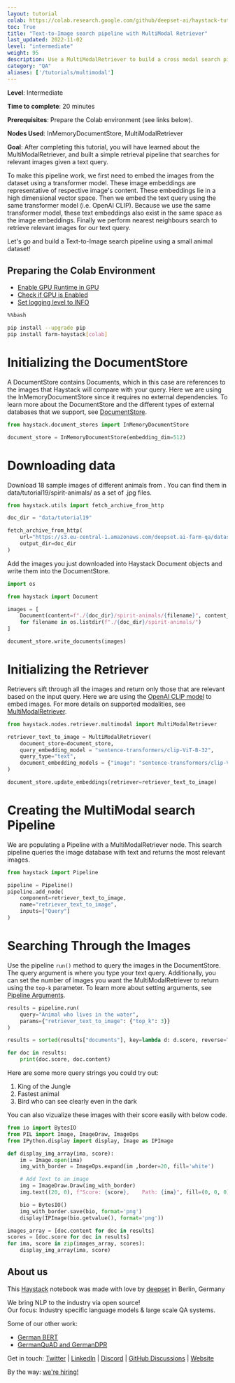 ```yaml
---
layout: tutorial
colab: https://colab.research.google.com/github/deepset-ai/haystack-tutorials/blob/main/tutorials/19_Text_to_Image_search_pipeline_with_MultiModal_Retriever.ipynb
toc: True
title: "Text-to-Image search pipeline with MultiModal Retriever"
last_updated: 2022-11-02
level: "intermediate"
weight: 95
description: Use a MultiModalRetriever to build a cross modal search pipeline.
category: "QA"
aliases: ['/tutorials/multimodal']
---
```

    

**Level**: Intermediate

**Time to complete**: 20 minutes

**Prerequisites**: Prepare the Colab environment (see links below).

**Nodes Used**: InMemoryDocumentStore, MultiModalRetriever

**Goal**: After completing this tutorial, you will have learned about the MultiModalRetriever, and built a simple retrieval pipeline that searches for relevant images given a text query.

To make this pipeline work, we first need to embed the images from the dataset using a transformer model. These image embeddings are representative of respective image's content. These embeddings lie in a high dimensional vector space. Then we embed the text query using the same transformer model (i.e. OpenAI CLIP). Because we use the same transformer model, these text embeddings also exist in the same space as the image embeddings. Finally we perform nearest neighbours search to retrieve relevant images for our text query.

Let's go and build a Text-to-Image search pipeline using a small animal dataset!

## Preparing the Colab Environment

- [Enable GPU Runtime in GPU](https://docs.haystack.deepset.ai/v5.2-unstable/docs/enable-gpu-runtime-in-colab)
- [Check if GPU is Enabled](https://docs.haystack.deepset.ai/v5.2-unstable/docs/check-if-gpu-is-enabled)
- [Set logging level to INFO](https://docs.haystack.deepset.ai/v5.2-unstable/docs/set-the-logging-level)


```bash
%%bash

pip install --upgrade pip
pip install farm-haystack[colab]
```

# Initializing the DocumentStore

A DocumentStore contains Documents, which in this case are references to the images that Haystack will compare with your query. Here we are using the InMemoryDocumentStore since it requires no external dependencies. To learn more about the DocumentStore and the different types of external databases that we support, see [DocumentStore](https://docs.haystack.deepset.ai/docs/document_store).


```python
from haystack.document_stores import InMemoryDocumentStore

document_store = InMemoryDocumentStore(embedding_dim=512)
```

# Downloading data

Download 18 sample images of different animals from . You can find them in data/tutorial19/spirit-animals/ as a set of .jpg files.


```python
from haystack.utils import fetch_archive_from_http

doc_dir = "data/tutorial19"

fetch_archive_from_http(
    url="https://s3.eu-central-1.amazonaws.com/deepset.ai-farm-qa/datasets/documents/spirit-animals.zip",
    output_dir=doc_dir
)
```

Add the images you just downloaded into Haystack Document objects and write them into the DocumentStore.


```python
import os

from haystack import Document

images = [
    Document(content=f"./{doc_dir}/spirit-animals/{filename}", content_type="image")
    for filename in os.listdir(f"./{doc_dir}/spirit-animals/")
]

document_store.write_documents(images)
```

# Initializing the Retriever

Retrievers sift through all the images and return only those that are relevant based on the input query. Here we are using the [OpenAI CLIP model](https://github.com/openai/CLIP/blob/main/model-card.md) to embed images. For more details on supported modalities, see [MultiModalRetriever](https://docs.haystack.deepset.ai/docs/retriever#multimodal-retrieval).


```python
from haystack.nodes.retriever.multimodal import MultiModalRetriever

retriever_text_to_image = MultiModalRetriever(
    document_store=document_store,
    query_embedding_model = "sentence-transformers/clip-ViT-B-32",
    query_type="text",
    document_embedding_models = {"image": "sentence-transformers/clip-ViT-B-32"} #, "text": "sentence-transformers/clip-ViT-B-32"},
)

document_store.update_embeddings(retriever=retriever_text_to_image)
```

# Creating the MultiModal search Pipeline

We are populating a Pipeline with a MultiModalRetriever node. This search pipeline queries the image database with text and returns the most relevant images.


```python
from haystack import Pipeline

pipeline = Pipeline()
pipeline.add_node(
    component=retriever_text_to_image, 
    name="retriever_text_to_image", 
    inputs=["Query"]
)
```

# Searching Through the Images

Use the pipeline `run()` method to query the images in the DocumentStore. The query argument is where you type your text query. Additionally, you can set the number of images you want the MultiModalRetriever to return using the `top-k` parameter. To learn more about setting arguments, see [Pipeline Arguments](https://docs.haystack.deepset.ai/docs/pipelines#arguments).


```python
results = pipeline.run(
    query="Animal who lives in the water",
    params={"retriever_text_to_image": {"top_k": 3}}
)

results = sorted(results["documents"], key=lambda d: d.score, reverse=True)

for doc in results:
    print(doc.score, doc.content)
```

Here are some more query strings you could try out:

1.   King of the Jungle
2.   Fastest animal
3.   Bird who can see clearly even in the dark



You can also vizualize these images with their score easily with below code.





```python
from io import BytesIO
from PIL import Image, ImageDraw, ImageOps
from IPython.display import display, Image as IPImage

def display_img_array(ima, score):
    im = Image.open(ima)
    img_with_border = ImageOps.expand(im ,border=20, fill='white')

    # Add Text to an image
    img = ImageDraw.Draw(img_with_border)
    img.text((20, 0), f"Score: {score},    Path: {ima}", fill=(0, 0, 0))

    bio = BytesIO()
    img_with_border.save(bio, format='png')
    display(IPImage(bio.getvalue(), format='png'))

images_array = [doc.content for doc in results]
scores = [doc.score for doc in results]
for ima, score in zip(images_array, scores):
    display_img_array(ima, score)
```

## About us

This [Haystack](https://github.com/deepset-ai/haystack/) notebook was made with love by [deepset](https://deepset.ai/) in Berlin, Germany

We bring NLP to the industry via open source!  
Our focus: Industry specific language models & large scale QA systems.  
  
Some of our other work: 
- [German BERT](https://deepset.ai/german-bert)
- [GermanQuAD and GermanDPR](https://deepset.ai/germanquad)

Get in touch:
[Twitter](https://twitter.com/deepset_ai) | [LinkedIn](https://www.linkedin.com/company/deepset-ai/) | [Discord](https://haystack.deepset.ai/community/join) | [GitHub Discussions](https://github.com/deepset-ai/haystack/discussions) | [Website](https://deepset.ai)

By the way: [we're hiring!](https://www.deepset.ai/jobs)
